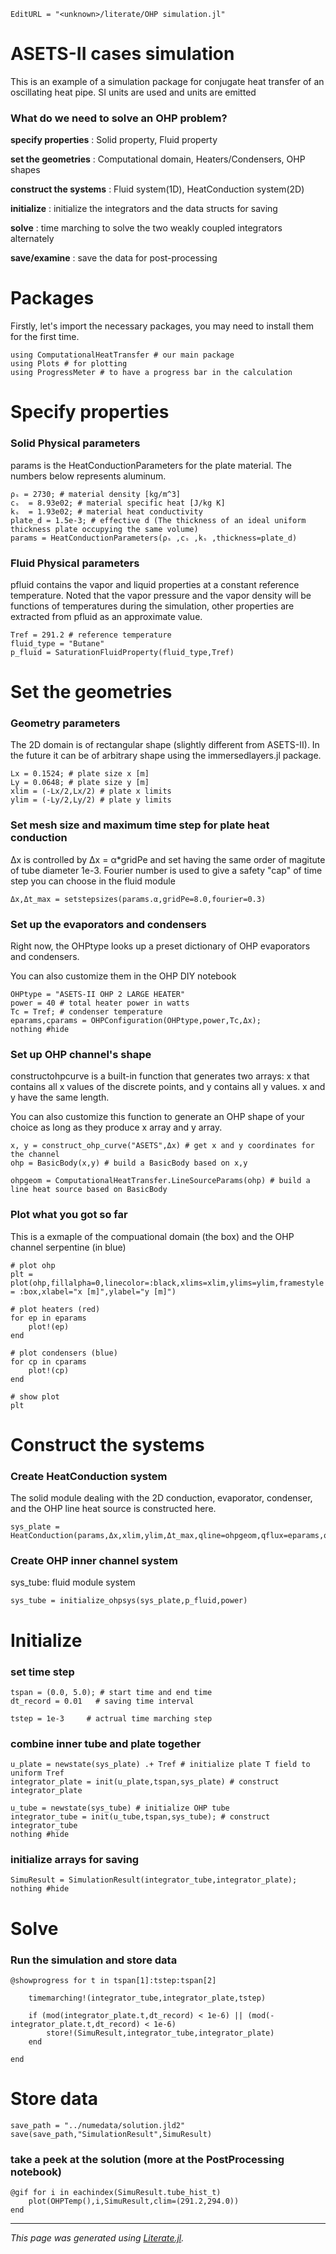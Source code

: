 ```@meta
EditURL = "<unknown>/literate/OHP simulation.jl"
```

  # ASETS-II cases simulation

  This is an example of a simulation package for conjugate heat transfer of an
  oscillating heat pipe. SI units are used and units are emitted

  ### What do we need to solve an OHP problem?

  **specify properties** : Solid property, Fluid property

  **set the geometries** : Computational domain, Heaters/Condensers, OHP shapes

  **construct the systems** : Fluid system(1D), HeatConduction system(2D)

  **initialize** : initialize the integrators and the data structs for saving

  **solve** : time marching to solve the two weakly coupled integrators
  alternately

  **save/examine** : save the data for post-processing

  # Packages

  Firstly, let's import the necessary packages, you may need to install them
  for the first time.

````@example OHP_simulation
using ComputationalHeatTransfer # our main package
using Plots # for plotting
using ProgressMeter # to have a progress bar in the calculation
````

  # Specify properties

  ### Solid Physical parameters

  params is the HeatConductionParameters for the plate material. The numbers
  below represents aluminum.

````@example OHP_simulation
ρₛ = 2730; # material density [kg/m^3]
cₛ  = 8.93e02; # material specific heat [J/kg K]
kₛ  = 1.93e02; # material heat conductivity
plate_d = 1.5e-3; # effective d (The thickness of an ideal uniform thickness plate occupying the same volume)
params = HeatConductionParameters(ρₛ ,cₛ ,kₛ ,thickness=plate_d)
````

  ### Fluid Physical parameters

  pfluid contains the vapor and liquid properties at a constant reference
  temperature. Noted that the vapor pressure and the vapor density will be
  functions of temperatures during the simulation, other properties are
  extracted from pfluid as an approximate value.

````@example OHP_simulation
Tref = 291.2 # reference temperature
fluid_type = "Butane"
p_fluid = SaturationFluidProperty(fluid_type,Tref)
````

  # Set the geometries

  ### Geometry parameters

  The 2D domain is of rectangular shape (slightly different from ASETS-II). In
  the future it can be of arbitrary shape using the immersedlayers.jl package.

````@example OHP_simulation
Lx = 0.1524; # plate size x [m]
Ly = 0.0648; # plate size y [m]
xlim = (-Lx/2,Lx/2) # plate x limits
ylim = (-Ly/2,Ly/2) # plate y limits
````

  ### Set mesh size and maximum time step for plate heat conduction

  Δx is controlled by Δx = α*gridPe and set having the same order of magitute
  of tube diameter 1e-3. Fourier number is used to give a safety "cap" of time
  step you can choose in the fluid module

````@example OHP_simulation
Δx,Δt_max = setstepsizes(params.α,gridPe=8.0,fourier=0.3)
````

  ### Set up the evaporators and condensers

  Right now, the OHPtype looks up a preset dictionary of OHP evaporators and
  condensers.

  You can also customize them in the OHP DIY notebook

````@example OHP_simulation
OHPtype = "ASETS-II OHP 2 LARGE HEATER"
power = 40 # total heater power in watts
Tc = Tref; # condenser temperature
eparams,cparams = OHPConfiguration(OHPtype,power,Tc,Δx);
nothing #hide
````

  ### Set up OHP channel's shape

  constructohpcurve is a built-in function that generates two arrays: x that
  contains all x values of the discrete points, and y contains all y values. x
  and y have the same length.

  You can also customize this function to generate an OHP shape of your choice
  as long as they produce x array and y array.

````@example OHP_simulation
x, y = construct_ohp_curve("ASETS",Δx) # get x and y coordinates for the channel
ohp = BasicBody(x,y) # build a BasicBody based on x,y

ohpgeom = ComputationalHeatTransfer.LineSourceParams(ohp) # build a line heat source based on BasicBody
````

  ### Plot what you got so far

  This is a exmaple of the compuational domain (the box) and the OHP channel
  serpentine (in blue)

````@example OHP_simulation
# plot ohp
plt = plot(ohp,fillalpha=0,linecolor=:black,xlims=xlim,ylims=ylim,framestyle = :box,xlabel="x [m]",ylabel="y [m]")

# plot heaters (red)
for ep in eparams
    plot!(ep)
end

# plot condensers (blue)
for cp in cparams
    plot!(cp)
end

# show plot
plt
````

  # Construct the systems

  ### Create HeatConduction system

  The solid module dealing with the 2D conduction, evaporator, condenser, and
  the OHP line heat source is constructed here.

````@example OHP_simulation
sys_plate = HeatConduction(params,Δx,xlim,ylim,Δt_max,qline=ohpgeom,qflux=eparams,qmodel=cparams)
````

  ### Create OHP inner channel system

  sys_tube: fluid module system

````@example OHP_simulation
sys_tube = initialize_ohpsys(sys_plate,p_fluid,power)
````

  # Initialize

  ### set time step

````@example OHP_simulation
tspan = (0.0, 5.0); # start time and end time
dt_record = 0.01   # saving time interval

tstep = 1e-3     # actrual time marching step
````

  ### combine inner tube and plate together

````@example OHP_simulation
u_plate = newstate(sys_plate) .+ Tref # initialize plate T field to uniform Tref
integrator_plate = init(u_plate,tspan,sys_plate) # construct integrator_plate

u_tube = newstate(sys_tube) # initialize OHP tube
integrator_tube = init(u_tube,tspan,sys_tube); # construct integrator_tube
nothing #hide
````

  ### initialize arrays for saving

````@example OHP_simulation
SimuResult = SimulationResult(integrator_tube,integrator_plate);
nothing #hide
````

  # Solve

  ### Run the simulation and store data

````@example OHP_simulation
@showprogress for t in tspan[1]:tstep:tspan[2]

    timemarching!(integrator_tube,integrator_plate,tstep)

    if (mod(integrator_plate.t,dt_record) < 1e-6) || (mod(-integrator_plate.t,dt_record) < 1e-6)
        store!(SimuResult,integrator_tube,integrator_plate)
    end

end
````

  # Store data

````@example OHP_simulation
save_path = "../numedata/solution.jld2"
save(save_path,"SimulationResult",SimuResult)
````

### take a peek at the solution (more at the PostProcessing notebook)

````@example OHP_simulation
@gif for i in eachindex(SimuResult.tube_hist_t)
    plot(OHPTemp(),i,SimuResult,clim=(291.2,294.0))
end
````

---

*This page was generated using [Literate.jl](https://github.com/fredrikekre/Literate.jl).*

